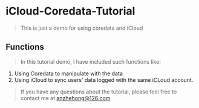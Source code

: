 # iCloud-Coredata-Tutorial

> This is just a demo for using coredata and iCloud

## Functions

> In this tutorial demo, I have included such functions like:

1. Using Coredata to manipulate with the data
2. Using iCloud to sync users' data logged with the same iCLoud account.

> If you have any questions about the tutorial, please feel free to contact me at anzhehong@126.com
